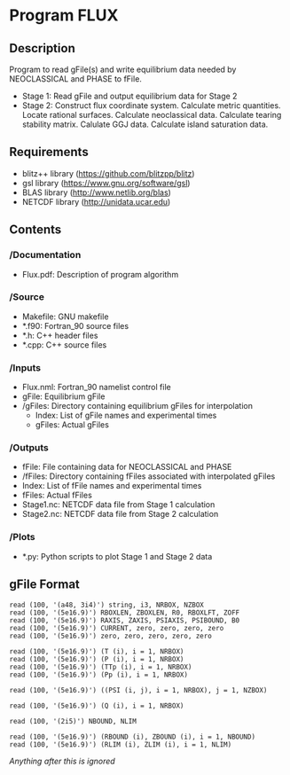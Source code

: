 # Program FLUX

## Description

   Program to read gFile(s) and write equilibrium data needed by NEOCLASSICAL 
   and PHASE to fFile.
   - Stage 1:
     Read gFile and output equilibrium data for Stage 2
   - Stage 2:
     Construct flux coordinate system. Calculate metric quantities. 
     Locate rational surfaces. Calculate neoclassical data. Calculate 
     tearing stability matrix. Calulate GGJ data. Calculate island
     saturation data.
	 
## Requirements

   - blitz++ library (https://github.com/blitzpp/blitz)
   - gsl library (https://www.gnu.org/software/gsl)
   - BLAS library (http://www.netlib.org/blas)
   - NETCDF library (http://unidata.ucar.edu)
   
## Contents

### /Documentation

- Flux.pdf: Description of program algorithm
	  
### /Source

- Makefile: GNU makefile
- *.f90: Fortran_90 source files
- *.h: C++ header files
- *.cpp: C++ source files
	 
### /Inputs

- Flux.nml: Fortran_90 namelist control file
- gFile: Equilibrium gFile
- /gFiles: Directory containing equilibrium gFiles for interpolation
  - Index: List of gFile names and experimental times
  - gFiles: Actual gFiles
	  
### /Outputs

- fFile: File containing data for NEOCLASSICAL and PHASE
- /fFiles: Directory containing fFiles associated with interpolated gFiles
 - Index: List of fFile names and experimental times
 - fFiles: Actual fFiles
- Stage1.nc: NETCDF data file from Stage 1 calculation
- Stage2.nc: NETCDF data file from Stage 2 calculation
	  
### /Plots

 - *.py: Python scripts to plot Stage 1 and Stage 2 data

## gFile Format

    read (100, '(a48, 3i4)') string, i3, NRBOX, NZBOX
    read (100, '(5e16.9)') RBOXLEN, ZBOXLEN, R0, RBOXLFT, ZOFF
    read (100, '(5e16.9)') RAXIS, ZAXIS, PSIAXIS, PSIBOUND, B0
    read (100, '(5e16.9)') CURRENT, zero, zero, zero, zero
    read (100, '(5e16.9)') zero, zero, zero, zero, zero
 
    read (100, '(5e16.9)') (T (i), i = 1, NRBOX)
    read (100, '(5e16.9)') (P (i), i = 1, NRBOX)
    read (100, '(5e16.9)') (TTp (i), i = 1, NRBOX)
    read (100, '(5e16.9)') (Pp (i), i = 1, NRBOX)
  
    read (100, '(5e16.9)') ((PSI (i, j), i = 1, NRBOX), j = 1, NZBOX)

    read (100, '(5e16.9)') (Q (i), i = 1, NRBOX)

    read (100, '(2i5)') NBOUND, NLIM

    read (100, '(5e16.9)') (RBOUND (i), ZBOUND (i), i = 1, NBOUND)
    read (100, '(5e16.9)') (RLIM (i), ZLIM (i), i = 1, NLIM)
  
  *Anything after this is ignored*
  

